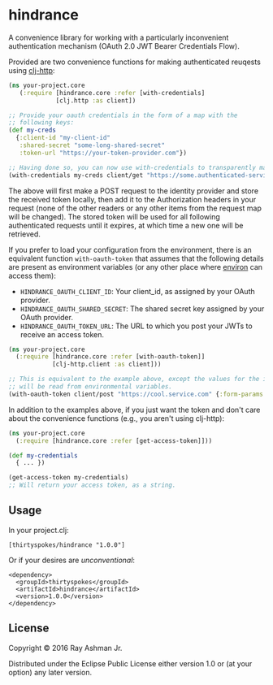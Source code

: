 # hindrance

A convenience library for working with a particularly inconvenient authentication mechanism (OAuth 2.0 JWT Bearer Credentials Flow).

Provided are two convenience functions for making authenticated reuqests using [clj-http](https://github.com/dakrone/clj-http):

```clojure
(ns your-project.core
   (:require [hindrance.core :refer [with-credentials]
             [clj.http :as client])

;; Provide your oauth credentials in the form of a map with the
;; following keys:
(def my-creds
  {:client-id "my-client-id"
   :shared-secret "some-long-shared-secret"
   :token-url "https://your-token-provider.com"})

;; Having done so, you can now use with-credentials to transparently make OAuth requests:
(with-credentials my-creds client/get "https://some.authenticated-service.com")
```

The above will first make a POST request to the identity provider and store the received token locally, then add it to the Authorization headers in your request (none of the other readers or any other items from the request map will be changed).  The stored token will be used for all following authenticated requests until it expires, at which time a new one will be retrieved.

If you prefer to load your configuration from the environment, there is an equivalent function `with-oauth-token` that assumes that the following details are present as environment variables (or any other place where [environ](https://github.com/weavejester/environ) can access them):

- `HINDRANCE_OAUTH_CLIENT_ID`: Your client_id, as assigned by your OAuth provider.
- `HINDRANCE_OAUTH_SHARED_SECRET`: The shared secret key assigned by your OAuth provider.
- `HINDRANCE_OAUTH_TOKEN_URL`: The URL to which you post your JWTs to receive an access token.

```clojure
(ns your-project.core
  (:require [hindrance.core :refer [with-oauth-token]]
            [clj-http.client :as client]))

;; This is equivalent to the example above, except the values for the identity provider request
;; will be read from environmental variables.
(with-oauth-token client/post "https://cool.service.com" {:form-params {:foo "bar"}})
```

In addition to the examples above, if you just want the token and don't care about the convenience functions (e.g., you aren't using clj-http):

```clojure
(ns your-project.core
  (:require [hindrance.core :refer [get-access-token]]))

(def my-credentials
  { ... })

(get-access-token my-credentials)
;; Will return your access token, as a string.
```

## Usage

In your project.clj: 

```
[thirtyspokes/hindrance "1.0.0"]
```

Or if your desires are *unconventional*:

```
<dependency>
  <groupId>thirtyspokes</groupId>
  <artifactId>hindrance</artifactId>
  <version>1.0.0</version>
</dependency>
```
## License

Copyright © 2016 Ray Ashman Jr.

Distributed under the Eclipse Public License either version 1.0 or (at
your option) any later version.
